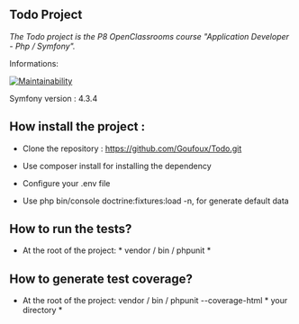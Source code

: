 ## Todo Project

*The Todo project is the P8 OpenClassrooms course "Application Developer - Php / Symfony".*

Informations:

[![Maintainability](https://api.codeclimate.com/v1/badges/f780614402d0961f00a6/maintainability)](https://codeclimate.com/github/Goufoux/Todo/maintainability)

Symfony version : 4.3.4

## How install the project :

- Clone the repository : https://github.com/Goufoux/Todo.git

- Use composer install for installing the dependency

- Configure your .env file

- Use php bin/console doctrine:fixtures:load -n, for generate default data

## How to run the tests?

- At the root of the project: * vendor / bin / phpunit *

## How to generate test coverage?

- At the root of the project: vendor / bin / phpunit --coverage-html * your directory *